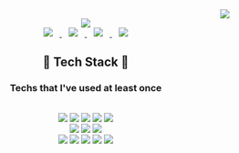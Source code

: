 <div align=right>
  <img src="https://hits.seeyoufarm.com/api/count/incr/badge.svg?url=https%3A%2F%2Fgithub.com%2Fwoojin97318&count_bg=%23000000&title_bg=%23555555&icon=github.svg&icon_color=%23E7E7E7&title=hits&edge_flat=false"/>
</div>

<div align=center>
  <img src="https://capsule-render.vercel.app/api?type=slice&color=auto&section=header&height=300&text=Jeon Wujin&animation=scaleIn&fontSize=90"/>
  <br>
  <a href="https://woojin97318.github.io/">
    <img src="http://img.shields.io/badge/-Tech Blog-black?style=flat&logo=github&link=https://woojin97318.github.io/" style="height:auto;margin-left:12px;margin-right:12px;"/>
  </a>
  <a href="https://www.facebook.com/woojin97318/">
    <img src="http://img.shields.io/badge/-Facebook-black?style=flat&logo=Facebook&link=https://www.facebook.com/woojin97318/" style="height:auto;margin-left:12px;margin-right:12px;"/>
  </a>
  <a href="https://www.instagram.com/wu______jin/">
    <img src="http://img.shields.io/badge/-Instagram-black?style=flat&logo=Instagram&link=https://www.instagram.com/wu______jin/" style="height:auto;margin-left:12px;margin-right:12px;"/>
  </a>
  <a href="mailto:woojin97318@naver.com">
    <img src="http://img.shields.io/badge/-Mail-black?style=flat&logo=Naver&link=woojin97318@naver.com" style="height:auto;margin-left:12px;margin-right:12px;"/>
  </a>
  
  <br>
  
  ## :open_file_folder: Tech Stack :open_file_folder:
  ### Techs that I've used at least once
  
  <br>
  
  <img src="https://img.shields.io/badge/Java-007396?style=flat-square&logo=Java&logoColor=white"/>
  <img src="https://img.shields.io/badge/JavaFx-e56e00?style=flat-square&logo=Java&logoColor=white"/>
  <img src="https://img.shields.io/badge/MySQL-4479A1?style=flat-square&logo=MySQL&logoColor=white"/>
  <img src="https://img.shields.io/badge/Android-3DDC84?style=flat-square&logo=Android&logoColor=white"/>
  <img src="https://img.shields.io/badge/SQLite-003B57?style=flat-square&logo=SQLite&logoColor=white"/>
  <br>
  <img src="https://img.shields.io/badge/HTML5-E34F26?style=flat-square&logo=HTML5&logoColor=white"/>
  <img src="https://img.shields.io/badge/CSS3-1572B6?style=flat-square&logo=CSS3&logoColor=white"/>
  <img src="https://img.shields.io/badge/JavaScript-F7DF1E?style=flat-square&logo=JavaScript&logoColor=white"/>
  <br>
  <img src="https://img.shields.io/badge/Python-3776AB?style=flat-square&logo=Python&logoColor=white"/>
  <img src="https://img.shields.io/badge/C-A8B9CC?style=flat-square&logo=C&logoColor=white"/>
  <img src="https://img.shields.io/badge/C++-00599C?style=flat-square&logo=C++&logoColor=white"/>
  <img src="https://img.shields.io/badge/Arduino-00979D?style=flat-square&logo=Arduino&logoColor=white"/>
  <img src="https://img.shields.io/badge/R-276DC3?style=flat-square&logo=R&logoColor=white"/>
  <br>
  
  <!--
  [![Anurag's GitHub stats](https://github-readme-stats.vercel.app/api?username=woojin97318&show_icons=true&theme=dark)](https://github.com/anuraghazra/github-readme-stats)
  [![Top Langs](https://github-readme-stats.vercel.app/api/top-langs/?username=woojin97318&theme=dark&layout=compact)](https://github.com/anuraghazra/github-readme-stats)
  -->
</div>
